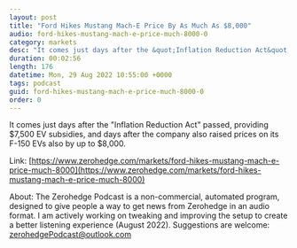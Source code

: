 ```yaml
---
layout: post
title: "Ford Hikes Mustang Mach-E Price By As Much As $8,000"
audio: ford-hikes-mustang-mach-e-price-much-8000-0
category: markets
desc: "It comes just days after the &quot;Inflation Reduction Act&quot; passed, providing $7,500 EV subsidies, and days after the company also raised prices on its F-150 EVs also by up to $8,000. "
duration: 00:02:56
length: 176
datetime: Mon, 29 Aug 2022 10:55:00 +0000
tags: podcast
guid: ford-hikes-mustang-mach-e-price-much-8000-0
order: 0
---
```

It comes just days after the &quot;Inflation Reduction Act&quot; passed, providing $7,500 EV subsidies, and days after the company also raised prices on its F-150 EVs also by up to $8,000. 

Link: [https://www.zerohedge.com/markets/ford-hikes-mustang-mach-e-price-much-8000](https://www.zerohedge.com/markets/ford-hikes-mustang-mach-e-price-much-8000)

About: The Zerohedge Podcast is a non-commercial, automated program, designed to give people a way to get news from Zerohedge in an audio format.  I am actively working on tweaking and improving the setup to create a better listening experience (August 2022).  Suggestions are welcome: [zerohedgePodcast@outlook.com](mailto:zerohedgePodcast@outlook.com)
